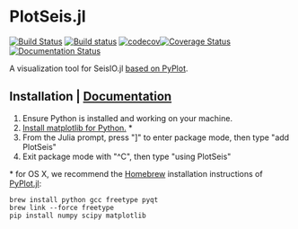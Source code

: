 # PlotSeis.jl
[![Build Status](https://travis-ci.org/jpjones76/PlotSeis.jl.svg?branch=master)](https://travis-ci.org/jpjones76/PlotSeis.jl) [![Build status](https://ci.appveyor.com/api/projects/status/ocilv0u1sy41m934/branch/master?svg=true)](https://ci.appveyor.com/project/jpjones76/PlotSeis-jl/branch/master) [![codecov](https://codecov.io/gh/jpjones76/PlotSeis.jl/branch/master/graph/badge.svg)](https://codecov.io/gh/jpjones76/PlotSeis.jl)[![Coverage Status](https://coveralls.io/repos/github/jpjones76/PlotSeis.jl/badge.svg?branch=master)](https://coveralls.io/github/jpjones76/PlotSeis.jl?branch=master) [![Documentation Status](https://readthedocs.org/projects/plotseisjl/badge/?version=latest)](https://readthedocs.org/projects/plotseisjl/badge/?version=latest)

A visualization tool for SeisIO.jl [based on PyPlot](./NOTE.md).

## Installation | [Documentation](http://plotseisjl.readthedocs.io)
1. Ensure Python is installed and working on your machine.
2. [Install matplotlib for Python.](https://matplotlib.org/users/installing.html) *
3. From the Julia prompt, press "]" to enter package mode, then type "add PlotSeis"
4. Exit package mode with "^C", then type "using PlotSeis"

\* for OS X, we recommend the [Homebrew](https://brew.sh/) installation instructions of [PyPlot.jl](https://github.com/JuliaPy/PyPlot.jl):
```
brew install python gcc freetype pyqt
brew link --force freetype
pip install numpy scipy matplotlib
```

